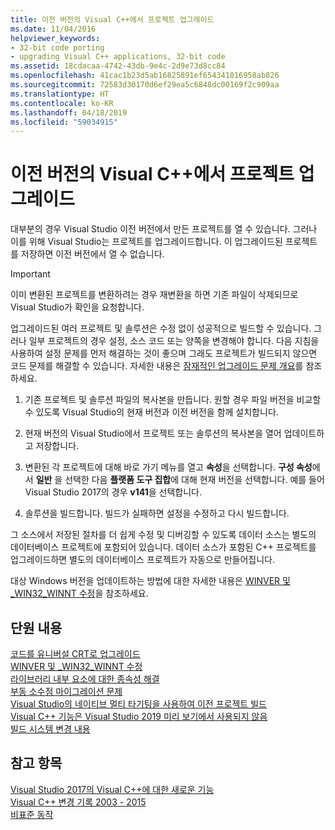 ```yaml
---
title: 이전 버전의 Visual C++에서 프로젝트 업그레이드
ms.date: 11/04/2016
helpviewer_keywords:
- 32-bit code porting
- upgrading Visual C++ applications, 32-bit code
ms.assetid: 18cdacaa-4742-43db-9e4c-2d9e73d8cc84
ms.openlocfilehash: 41cac1b23d5ab16825891ef654341016958ab826
ms.sourcegitcommit: 72583d30170d6ef29ea5c6848dc00169f2c909aa
ms.translationtype: HT
ms.contentlocale: ko-KR
ms.lasthandoff: 04/18/2019
ms.locfileid: "59034915"
---
```

# <a name="upgrading-projects-from-earlier-versions-of-visual-c"></a>이전 버전의 Visual C++에서 프로젝트 업그레이드

대부분의 경우 Visual Studio 이전 버전에서 만든 프로젝트를 열 수 있습니다. 그러나 이를 위해 Visual Studio는 프로젝트를 업그레이드합니다. 이 업그레이드된 프로젝트를 저장하면 이전 버전에서 열 수 없습니다.

> [!IMPORTANT]
> 이미 변환된 프로젝트를 변환하려는 경우 재변환을 하면 기존 파일이 삭제되므로 Visual Studio가 확인을 요청합니다.

업그레이드된 여러 프로젝트 및 솔루션은 수정 없이 성공적으로 빌드할 수 있습니다. 그러나 일부 프로젝트의 경우 설정, 소스 코드 또는 양쪽을 변경해야 합니다. 다음 지침을 사용하여 설정 문제를 먼저 해결하는 것이 좋으며 그래도 프로젝트가 빌드되지 않으면 코드 문제를 해결할 수 있습니다. 자세한 내용은 [잠재적인 업그레이드 문제 개요](../porting/overview-of-potential-upgrade-issues-visual-cpp.md)를 참조하세요.

1. 기존 프로젝트 및 솔루션 파일의 복사본을 만듭니다. 원할 경우 파일 버전을 비교할 수 있도록 Visual Studio의 현재 버전과 이전 버전을 함께 설치합니다.

2. 현재 버전의 Visual Studio에서 프로젝트 또는 솔루션의 복사본을 열어 업데이트하고 저장합니다.

3. 변환된 각 프로젝트에 대해 바로 가기 메뉴를 열고 **속성**을 선택합니다. **구성 속성**에서 **일반** 을 선택한 다음 **플랫폼 도구 집합**에 대해 현재 버전을 선택합니다. 예를 들어 Visual Studio 2017의 경우 **v141**을 선택합니다.

4. 솔루션을 빌드합니다. 빌드가 실패하면 설정을 수정하고 다시 빌드합니다.

그 소스에서 저장된 절차를 더 쉽게 수정 및 디버깅할 수 있도록 데이터 소스는 별도의 데이터베이스 프로젝트에 포함되어 있습니다. 데이터 소스가 포함된 C++ 프로젝트를 업그레이드하면 별도의 데이터베이스 프로젝트가 자동으로 만들어집니다.

대상 Windows 버전을 업데이트하는 방법에 대한 자세한 내용은 [WINVER 및 _WIN32_WINNT 수정](../porting/modifying-winver-and-win32-winnt.md)을 참조하세요.

## <a name="in-this-section"></a>단원 내용

[코드를 유니버설 CRT로 업그레이드](upgrade-your-code-to-the-universal-crt.md)<br/>
[WINVER 및 _WIN32_WINNT 수정](modifying-winver-and-win32-winnt.md)<br/>
[라이브러리 내부 요소에 대한 종속성 해결](fix-your-dependencies-on-library-internals.md)<br/>
[부동 소수점 마이그레이션 문제](floating-point-migration-issues.md)<br/>
[Visual Studio의 네이티브 멀티 타기팅을 사용하여 이전 프로젝트 빌드](use-native-multi-targeting.md)<br/>
[Visual C++ 기능은 Visual Studio 2019 미리 보기에서 사용되지 않음](features-deprecated-in-visual-studio.md)<br/>
[빌드 시스템 변경 내용](build-system-changes.md)<br/>

## <a name="see-also"></a>참고 항목

[Visual Studio 2017의 Visual C++에 대한 새로운 기능](../overview/what-s-new-for-visual-cpp-in-visual-studio.md)<br/>
[Visual C++ 변경 기록 2003 - 2015](../porting/visual-cpp-change-history-2003-2015.md)<br/>
[비표준 동작](../cpp/nonstandard-behavior.md)
